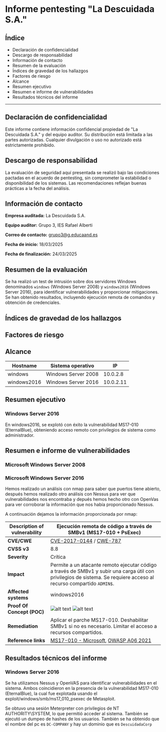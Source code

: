 # Informe pentesting "La Descuidada S.A."

## Índice

- Declaración de confidencialidad
- Descargo de responsabilidad
- Información de contacto
- Resumen de la evaluación
- Índices de gravedad de los hallazgos
- Factores de riesgo
- Alcance
- Resumen ejecutivo
- Resumen e informe de vulnerabilidades
- Resultados técnicos del informe

---

## Declaración de confidencialidad

Este informe contiene información confidencial propiedad de "La Descuidada S.A." y del equipo auditor. Su distribución está limitada a las partes autorizadas. Cualquier divulgación o uso no autorizado está estrictamente prohibido.

## Descargo de responsabilidad

La evaluación de seguridad aquí presentada se realizó bajo las condiciones pactadas en el acuerdo de pentesting, sin comprometer la estabilidad o disponibilidad de los sistemas. Las recomendaciones reflejan buenas prácticas a la fecha del análisis.

## Información de contacto

**Empresa auditada:** La Descuidada S.A.

**Equipo auditor:** Grupo 3, IES Rafael Alberti

**Correo de contacto:** <grupo3@g.educaand.es>

**Fecha de inicio:** 18/03/2025  

**Fecha de finalización:** 24/03/2025

## Resumen de la evaluación

Se ha realizó un test de intrusión sobre dos servidores Windows denominados `windows` (Windows Server 2008) y `windows2016` (Windows Server 2016), para identificar vulnerabilidades y proporcionar mitigaciones. Se han obtenido resultados, incluyendo ejecución remota de comandos y obtención de credenciales.

## Índices de gravedad de los hallazgos

## Factores de riesgo

## Alcance

| Hostname      | Sistema operativo         | IP         |
|---------------|---------------------------|------------|
| windows       | Windows Server 2008       | 10.0.2.8   |
| windows2016   | Windows Server 2016       | 10.0.2.11  |

## Resumen ejecutivo

### Windows Server 2016

En windows2016, se explotó con éxito la vulnerabilidad MS17-010 (EternalBlue), obteniendo acceso remoto con privilegios de sistema como administrador.

## Resumen e informe de vulnerabilidades

### Microsoft Windows Server 2008


### Microsoft Windows Server 2016

Hemos realizado un análisis con nmap para saber que puertos tiene abierto, después hemos realizado otro análisis con Nessus para ver que vulnerabilidades nos encontraba y depués hemos hecho otro con OpenVas para ver corroborar la información que nos había proporcionado Nessus.

A continuación dejamos la información proporcionada por nmap: 

| Description of vulnerability | Ejecución remota de código a través de SMBv1 (MS17-010 + PsExec) |
|------------------------------|------------------------------------------------------------------------|
| **CVE/CWE**                  | [CVE-2017-0144](https://nvd.nist.gov/vuln/detail/CVE-2017-0144) / [CWE-787](https://cwe.mitre.org/data/definitions/787.html) |
| **CVSS v3**                  | 8.8 |
| **Severity**                 | Crítica |
| **Impact**                   | Permite a un atacante remoto ejecutar código a través de SMBv1 y subir una carga útil con privilegios de sistema. Se requiere acceso al recurso compartido `ADMIN$`. |
| **Affected systems**         | windows2016 |
| **Proof Of Concept (POC)**   | ![alt text](img/image-2.png) ![alt text](img/image-1.png)|
| **Remediation**              | Aplicar el parche MS17-010. Deshabilitar SMBv1 si no es necesario. Limitar el acceso a recursos compartidos. |
| **Reference links**          | [MS17-010 - Microsoft](https://learn.microsoft.com/en-us/security-updates/securitybulletins/2017/ms17-010), [OWASP A06 2021](https://owasp.org/Top10/A06_2021-Vulnerable_and_Outdated_Components/) |

## Resultados técnicos del informe

### Windows Server 2016

Se ha utilizamos Nessus y OpenVAS para identificar vulnerabilidades en el sistema. Ambos coincidieron en la presencia de la vulnerabilidad MS17-010 (EternalBlue), la cual fue explotada usando el exploit/windows/smb/ms17_010_psexec de Metasploit.

Se obtuvo una sesión Meterpreter con privilegios de NT AUTHORITY\SYSTEM, lo que permitió acceder al sistema. También se ejecutó un dumpeo de hashes de los usuarios. También se ha obtenido que el nombre del pc es `DC-COMPANY` y hay un dominio que es `DescuidadaCorp`